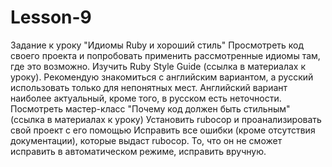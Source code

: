 # Lesson-9

Задание к уроку "Идиомы Ruby и хороший стиль"
Просмотреть код своего проекта и попробовать применить рассмотренные идиомы там, где это возможно.
Изучить Ruby Style Guide (ссылка в материалах к уроку). Рекомендую знакомиться с английским вариантом, а русский использовать только для непонятных мест. Английский вариант наиболее актуальный, кроме того, в русском есть неточности.
Посмотреть мастер-класс "Почему код должен быть стильным" (ссылка в материалах к уроку)
Установить rubocop и проанализировать свой проект с его помощью
Исправить все ошибки (кроме отсутствия документации), которые выдаст rubocop. То, что он не сможет исправить в автоматическом режиме, исправить вручную. 
